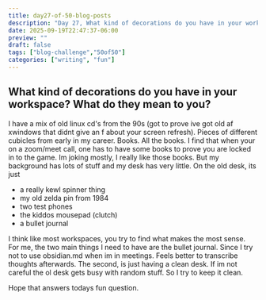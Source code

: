 ```yaml
---
title: day27-of-50-blog-posts
description: "Day 27, What kind of decorations do you have in your workspace? What do they mean to you?"
date: 2025-09-19T22:47:37-06:00
preview: ""
draft: false
tags: ["blog-challenge","50of50"]
categories: ["writing", "fun"]
---
```


## What kind of decorations do you have in your workspace? What do they mean to you?

I have a mix of old linux cd's from the 90s (got to prove ive got old af xwindows that didnt give an f about your screen refresh).
Pieces of different cubicles from early in my career. Books. All the books. I find that when your on a zoom/meet call, one has to
have some books to prove you are locked in to the game. Im joking mostly, I really like those books. But my background has lots of
stuff and my desk has very little. On the old desk, its just
- a really kewl spinner thing
- my old zelda pin from 1984
- two test phones
- the kiddos mousepad (clutch)
- a bullet journal

I think like most workspaces, you try to find what makes the most sense. For me, the two main things I need to have are the bullet journal. Since I try
not to use obsidian.md when im in meetings. Feels better to transcribe thoughts afterwards. The second, is just having a clean desk. If im not careful
the ol desk gets busy with random stuff. So I try to keep it clean.

Hope that answers todays fun question.
